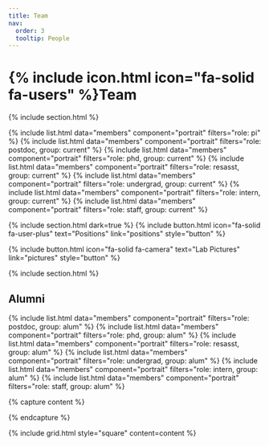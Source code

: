 ```yaml
---
title: Team
nav:
  order: 3
  tooltip: People
---
```


# {% include icon.html icon="fa-solid fa-users" %}Team

{% include section.html %}

{% include list.html data="members" component="portrait" filters="role: pi" %}
{% include list.html data="members" component="portrait" filters="role: postdoc, group: current" %}
{% include list.html data="members" component="portrait" filters="role: phd, group: current" %}
{% include list.html data="members" component="portrait" filters="role: resasst, group: current" %}
{% include list.html data="members" component="portrait" filters="role: undergrad, group: current" %}
{% include list.html data="members" component="portrait" filters="role: intern, group: current" %}
{% include list.html data="members" component="portrait" filters="role: staff, group: current" %}


{% include section.html dark=true %}
{%
  include button.html
  icon="fa-solid fa-user-plus"
  text="Positions"
  link="positions"
  style="button"
%}

{%
  include button.html
  icon="fa-solid fa-camera"
  text="Lab Pictures"
  link="pictures"
  style="button"
%}

{% include section.html %}

## Alumni
{% include list.html data="members" component="portrait" filters="role: postdoc, group: alum" %}
{% include list.html data="members" component="portrait" filters="role: phd, group: alum" %}
{% include list.html data="members" component="portrait" filters="role: resasst, group: alum" %}
{% include list.html data="members" component="portrait" filters="role: undergrad, group: alum" %}
{% include list.html data="members" component="portrait" filters="role: intern, group: alum" %}
{% include list.html data="members" component="portrait" filters="role: staff, group: alum" %}

{% capture content %}

{% endcapture %}

{% include grid.html style="square" content=content %}
